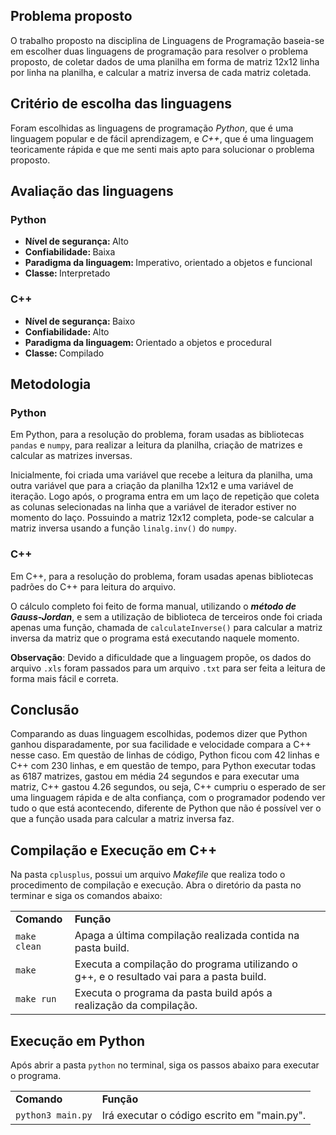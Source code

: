 ## Problema proposto

O trabalho proposto na disciplina de Linguagens de Programação baseia-se em escolher duas linguagens de programação para resolver o problema proposto, de coletar dados de uma planilha em forma de matriz 12x12 linha por linha na planilha, e calcular a matriz inversa de cada matriz coletada.

## Critério de escolha das linguagens

Foram escolhidas as linguagens de programação <i>Python</i>, que é uma linguagem popular e de fácil aprendizagem, e <i>C++</i>, que é uma linguagem teoricamente rápida e que me senti mais apto para solucionar o problema proposto.

## Avaliação das linguagens

### Python
<ul>
  <li><strong>Nível de segurança: </strong>Alto</li>
  <li><strong>Confiabilidade: </strong>Baixa</li>
  <li><strong>Paradigma da linguagem: </strong>Imperativo, orientado a objetos e funcional</li>
  <li><strong>Classe: </strong>Interpretado</li>
</ul>

### C++
<ul>
  <li><strong>Nível de segurança: </strong>Baixo</li>
  <li><strong>Confiabilidade: </strong>Alto</li>
  <li><strong>Paradigma da linguagem: </strong>Orientado a objetos e procedural</li>
  <li><strong>Classe: </strong>Compilado</li>
</ul>

## Metodologia

### Python

Em Python, para a resolução do problema, foram usadas as bibliotecas <code>pandas</code> e <code>numpy</code>, para realizar a leitura da planilha, criação de matrizes e calcular as matrizes inversas. 

Inicialmente, foi criada uma variável que recebe a leitura da planilha, uma outra variável que para a criação da planilha 12x12 e uma variável de iteração. Logo após, o programa entra em um laço de repetição que coleta as colunas selecionadas na linha que a variável de iterador estiver no momento do laço. Possuindo a matriz 12x12 completa, pode-se calcular a matriz inversa usando a função <code>linalg.inv()</code> do <code>numpy</code>.

### C++

Em C++, para a resolução do problema, foram usadas apenas bibliotecas padrões do C++ para leitura do arquivo.

O cálculo completo foi feito de forma manual, utilizando o <strong><i>método de Gauss-Jordan</i></strong>, e sem a utilização de biblioteca de terceiros onde foi criada apenas uma função, chamada de <code>calculateInverse()</code> para calcular a matriz inversa da matriz que o programa está executando naquele momento.

<strong>Observação</strong>: Devido a dificuldade que a linguagem propõe, os dados do arquivo <code>.xls</code> foram passados para um arquivo <code>.txt</code> para ser feita a leitura de forma mais fácil e correta.

## Conclusão

Comparando as duas linguagem escolhidas, podemos dizer que Python ganhou disparadamente, por sua facilidade e velocidade compara a C++ nesse caso. Em questão de linhas de código, Python ficou com 42 linhas e C++ com 230 linhas, e em questão de tempo, para Python executar todas as 6187 matrizes, gastou em média 24 segundos e para executar uma matriz, C++ gastou 4.26 segundos, ou seja, C++ cumpriu o esperado de ser uma linguagem rápida e de alta confiança, com o programador podendo ver tudo o que está acontecendo, diferente de Python que não é possível ver o que a função usada para calcular a matriz inversa faz.

## Compilação e Execução em C++

Na pasta <code>cplusplus</code>, possui um arquivo <i>Makefile</i> que realiza todo o procedimento de compilação e execução. Abra o diretório da pasta no terminar e siga os comandos abaixo:

<table align="center">
  <tr>
    <td><strong>Comando</strong></td>
    <td><strong>Função</strong></td>
  </tr>
  <tr>
    <td><code>make clean</code></td>
    <td>Apaga a última compilação realizada contida na pasta build.</td>
  </tr>
  <tr>
    <td><code>make</code></td>
    <td>Executa a compilação do programa utilizando o g++, e o resultado vai para a pasta build.</td>
  </tr>
  <tr>
    <td><code>make run</code></td>
    <td>Executa o programa da pasta build após a realização da compilação.</td>
  </tr>
</table>

## Execução em Python

Após abrir a pasta <code>python</code> no terminal, siga os passos abaixo para executar o programa.

<table align="center">
  <tr>
    <td><strong>Comando</strong></td>
    <td><strong>Função</strong></td>
  </tr>
  <tr>
    <td><code>python3 main.py</code></td>
    <td>Irá executar o código escrito em "main.py".</td>
  </tr>
</table>

